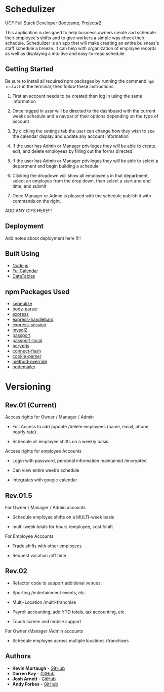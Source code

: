 # Schedulizer

UCF Full Stack Developer Bootcamp, Project#2

This application is designed to help business owners create and schedule their employee's shifts and to give workers a simple way check their schedule. Schedulizer is an app that will make creating an entire buisness's staff schedule a breeze. It can help with organization of employee records as well as displaying a intuitive and easy-to-read schedule.  

## Getting Started

Be sure to install all required npm packages by running the command `npm install` in the terminal, then follow these instructions: 

1. First an account needs to be created then log in using the same information

2. Once logged in user will be directed to the dashboard with the current weeks schedule and a navbar of their options depending on the type of account

3. By clicking the settings tab the user can change how they wish to see the calendar display and update any account information

4. If the user has Admin or Manager privileges they will be able to create, edit, and delete employees by filling out the forms directed

5. If the user has Admin or Manager privileges they will be able to select a department and begin building a schedule

6. Clicking the dropdown will show all employee's in that department, select an employee from the drop down, then select a start and end time, and submit

7. Once Manager or Admin is pleased with the schedule publish it with commands on the right.

ADD ANY GIFS HERE!!!

## Deployment

Add notes about deployment here !!!!

## Built Using

* [Node.js](https://nodejs.org/en/docs/) 
* [FullCalendar](https://https://fullcalendar.io/docs.apache.org/)
* [DataTables](https://datatables.net/rometools.github.io/rome/)

## npm Packages Used

* [seqeulize](http://docs.sequelizejs.com/)
* [body-parser](https://github.com/expressjs/body-parser)
* [express](https://expressjs.com/)
* [express-handlebars](https://handlebarsjs.com/)
* [express-session](https://github.com/expressjs/session)
* [mysql2](https://github.com/sidorares/node-mysql2)
* [passport](http://www.passportjs.org/)
* [passport-local](https://github.com/jaredhanson/passport-local)
* [bcryptjs](https://github.com/kelektiv/node.bcrypt.js)
* [connect-flash](https://github.com/jaredhanson/connect-flash)
* [cookie-parser](https://github.com/expressjs/cookie-parser)
* [method-override](https://github.com/expressjs/method-override)
* [nodemailer](https://nodemailer.com/about/)

# Versioning

## Rev.01 (Current)
Access rights for Owner / Manager / Admin

   * Full Access to add /update /delete employees (name, email, phone, hourly rate)

   * Schedule all employee shifts on a weekly basis

Access rights for employee Accounts

* Login with password, personal information maintained /encrypted

* Can view entire week’s schedule

* Integrates with google calendar

## Rev.01.5
For Owner / Manager / Admin accounts

* Schedule employee shifts on a MULTI-week basis

* multi-week totals for hours /employee, cost /shift

For Employee Accounts

* Trade shifts with other employees

* Request vacation /off time

## Rev.02

* Refactor code to support additional venues:

* Sporting /entertainment events, etc.

* Multi-Location /multi-franchise

* Payroll accounting, add YTD totals, tax accounting, etc.

* Touch screen and mobile support

For Owner /Manager /Admin accounts

* Schedule employee across multiple locations /franchises

## Authors

* **Kevin Murtaugh** - [GitHub](https://github.com/Kevin-Murtaugh)
* **Darren Kay** - [GitHub](https://github.com/dkayucf)
* **Josh Arnett** - [GitHub](https://github.com/josha5)
* **Andy Forbes** - [GitHub](https://github.com/AndyForbes93)
